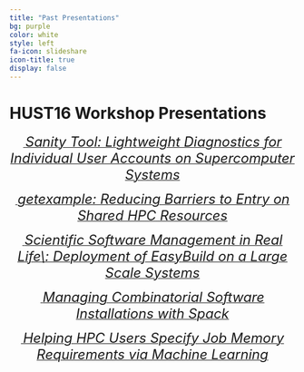 ```yaml
---
title: "Past Presentations"
bg: purple
color: white
style: left
fa-icon: slideshare
icon-title: true
display: false
---
```


# HUST16 Workshop Presentations

<div style="text-align:center;">
  <p>
    <a href="2016_presentations/Sanitytool_SC16.pdf">
      <i class="fa fa-file-text-o">&nbsp;<font size="5">Sanity Tool: Lightweight Diagnostics for Individual User Accounts
    on Supercomputer Systems</font></i>
    </a>
  </p>
</div>


<div style="text-align:center;">
  <p>
    <a href="2016_presentations/GetExample.pdf">
      <i class="fa fa-file-text-o">&nbsp;<font size="5">getexample: Reducing Barriers to Entry on Shared HPC Resources</font></i>
    </a>
  </p>
</div>

<div style="text-align:center;">
  <p>
    <a href="2016_presentations/eb-hust16.pdf">
      <i class="fa fa-file-text-o">&nbsp;<font size="5">Scientific Software Management in Real Life\: Deployment of
    EasyBuild on a Large Scale Systems</font></i>
    </a>
  </p>
</div>

<div style="text-align:center;">
  <p>
    <a href="2016_presentations/HUST_TALK.pptx">
      <i class="fa fa-file-text-o">&nbsp;<font size="5">Managing Combinatorial Software Installations with Spack</font></i>
    </a>
  </p>
</div>

<div style="text-align:center;">
  <p>
    <a href="2016_presentations/eduardo-ibm-hust16.pdf">
      <i class="fa fa-file-text-o">&nbsp;<font size="5">Helping HPC Users Specify Job Memory Requirements via Machine Learning</font></i>
    </a>
  </p>
</div>
